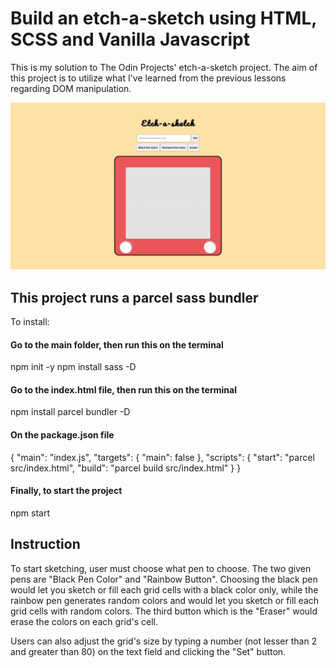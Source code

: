 # Build an etch-a-sketch using HTML, SCSS and Vanilla Javascript
This is my solution to The Odin Projects' etch-a-sketch project. The aim of this project is to utilize what I've learned from the previous lessons regarding DOM manipulation. 

![Screenshot of Etch-a-sketch](src/eas-screenshot.png)

## This project runs a parcel sass bundler
To install:
#### Go to the main folder, then run this on the terminal
npm init -y
npm install sass -D
#### Go to the index.html file, then run this on the terminal
npm install parcel bundler -D
#### On the package.json file
{
 "main": "index.js",
  "targets": {
    "main": false
  },
  "scripts": {
    "start": "parcel src/index.html",
    "build": "parcel build src/index.html"
  }
}
#### Finally, to start the project
npm start

## Instruction
To start sketching, user must choose what pen to choose. The two given pens are "Black Pen Color" and "Rainbow Button". Choosing the black pen would let you sketch or fill each grid cells with a black color only, while the rainbow pen generates random colors and would let you sketch or fill each grid cells with random colors. The third button which is the "Eraser" would erase the colors on each grid's cell.

Users can also adjust the grid's size by typing a number (not lesser than 2 and greater than 80) on the text field and clicking the "Set" button.
